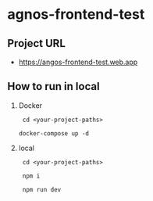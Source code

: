 # agnos-frontend-test

## Project URL 
* https://angos-frontend-test.web.app

## How to run in local
1. Docker
   ```
    cd <your-project-paths>
   ```
    ```
    docker-compose up -d
   ```
3. local
   ```
    cd <your-project-paths>
   ```
   ```
    npm i
   ```
   ```
    npm run dev
   ```
